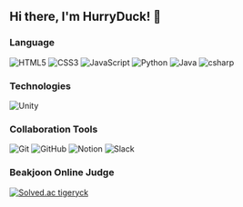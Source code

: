 ## Hi there, I'm HurryDuck! 🐥

### Language
![HTML5](https://img.shields.io/badge/-HTML5-E34F26?style=flat-square&logo=html5&logoColor=white)
![CSS3](https://img.shields.io/badge/-CSS3-1572B6?style=flat-square&logo=CSS3)
![JavaScript](https://img.shields.io/badge/-JavaScript-black?style=flat-square&logo=javascript)
![Python](https://img.shields.io/badge/-Python-000?style=flat-square&logo=Python)
![Java](https://img.shields.io/badge/-Java-634533?style=flat-square&logo=Java)
![csharp](https://img.shields.io/badge/-csharp-512BD4?style=flat-square&logo=csharp)

### Technologies
![Unity](https://img.shields.io/badge/-Unity-000?style=flat-square&logo=Unity)

### Collaboration Tools
![Git](https://img.shields.io/badge/-Git-000?style=flat-square&logo=Git)
![GitHub](https://img.shields.io/badge/-GitHub-181717?style=flat-square&logo=GitHub)
![Notion](https://img.shields.io/badge/-Notion-000?style=flat-square&logo=Notion)
![Slack](https://img.shields.io/badge/-Slack-4A154B?style=flat-square&logo=Slack)

### Beakjoon Online Judge
[![Solved.ac
tigeryck](http://mazassumnida.wtf/api/v2/generate_badge?boj=tigeryck)](https://solved.ac/tigeryck)
